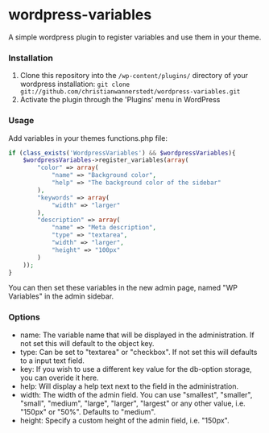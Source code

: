 wordpress-variables
===================

A simple wordpress plugin to register variables and use them in your theme.


### Installation

1. Clone this repository into the `/wp-content/plugins/` directory of your wordpress installation:
```git clone git://github.com/christianwannerstedt/wordpress-variables.git```
2. Activate the plugin through the 'Plugins' menu in WordPress


### Usage

Add variables in your themes functions.php file:
```php
if (class_exists('WordpressVariables') && $wordpressVariables){
	$wordpressVariables->register_variables(array(
		"color" => array(
			"name" => "Background color",
			"help" => "The background color of the sidebar"
		),
		"keywords" => array(
			"width" => "larger"
		),
		"description" => array(
			"name" => "Meta description",
			"type" => "textarea",
			"width" => "larger",
			"height" => "100px"
		)
	));
}
```

You can then set these variables in the new admin page, named "WP Variables" in the admin sidebar.


### Options
- name: The variable name that will be displayed in the administration. If not set this will default to the object key.
- type: Can be set to "textarea" or "checkbox". If not set this will defaults to a input text field.
- key: If you wish to use a different key value for the db-option storage, you can overide it here.
- help: Will display a help text next to the field in the administration.
- width: The width of the admin field. You can use "smallest", "smaller", "small", "medium", "large", "larger", "largest" or any other value, i.e. "150px" or "50%". Defaults to "medium".
- height: Specify a custom height of the admin field, i.e. "150px".